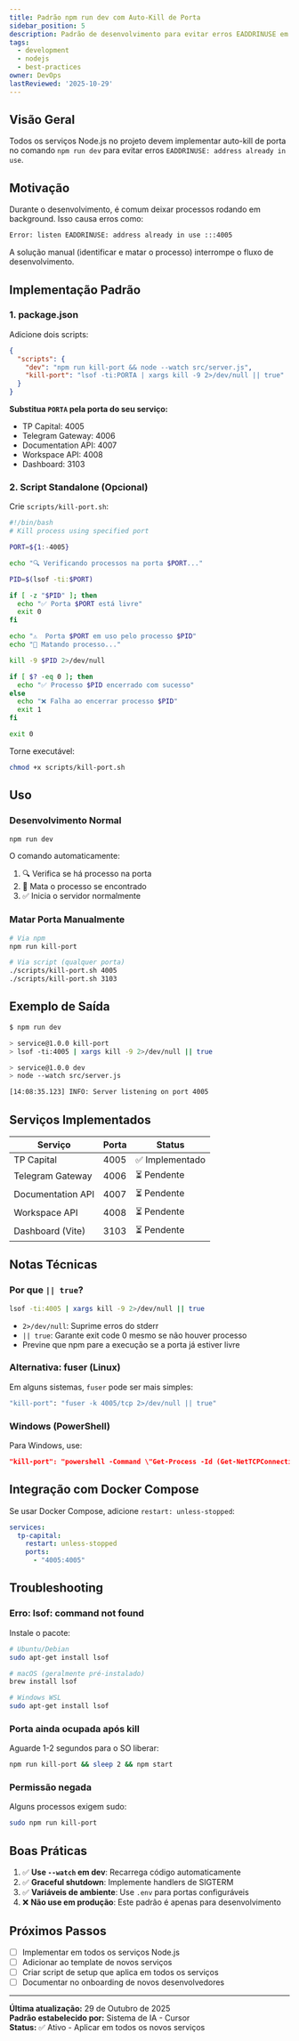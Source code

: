 ```yaml
---
title: Padrão npm run dev com Auto-Kill de Porta
sidebar_position: 5
description: Padrão de desenvolvimento para evitar erros EADDRINUSE em serviços Node.js
tags:
  - development
  - nodejs
  - best-practices
owner: DevOps
lastReviewed: '2025-10-29'
---
```


## Visão Geral

Todos os serviços Node.js no projeto devem implementar auto-kill de porta no comando `npm run dev` para evitar erros `EADDRINUSE: address already in use`.

## Motivação

Durante o desenvolvimento, é comum deixar processos rodando em background. Isso causa erros como:

```bash
Error: listen EADDRINUSE: address already in use :::4005
```

A solução manual (identificar e matar o processo) interrompe o fluxo de desenvolvimento.

## Implementação Padrão

### 1. package.json

Adicione dois scripts:

```json
{
  "scripts": {
    "dev": "npm run kill-port && node --watch src/server.js",
    "kill-port": "lsof -ti:PORTA | xargs kill -9 2>/dev/null || true"
  }
}
```

**Substitua `PORTA` pela porta do seu serviço:**
- TP Capital: 4005
- Telegram Gateway: 4006
- Documentation API: 4007
- Workspace API: 4008
- Dashboard: 3103

### 2. Script Standalone (Opcional)

Crie `scripts/kill-port.sh`:

```bash
#!/bin/bash
# Kill process using specified port

PORT=${1:-4005}

echo "🔍 Verificando processos na porta $PORT..."

PID=$(lsof -ti:$PORT)

if [ -z "$PID" ]; then
  echo "✅ Porta $PORT está livre"
  exit 0
fi

echo "⚠️  Porta $PORT em uso pelo processo $PID"
echo "🔪 Matando processo..."

kill -9 $PID 2>/dev/null

if [ $? -eq 0 ]; then
  echo "✅ Processo $PID encerrado com sucesso"
else
  echo "❌ Falha ao encerrar processo $PID"
  exit 1
fi

exit 0
```

Torne executável:

```bash
chmod +x scripts/kill-port.sh
```

## Uso

### Desenvolvimento Normal

```bash
npm run dev
```

O comando automaticamente:
1. 🔍 Verifica se há processo na porta
2. 🔪 Mata o processo se encontrado
3. ✅ Inicia o servidor normalmente

### Matar Porta Manualmente

```bash
# Via npm
npm run kill-port

# Via script (qualquer porta)
./scripts/kill-port.sh 4005
./scripts/kill-port.sh 3103
```

## Exemplo de Saída

```bash
$ npm run dev

> service@1.0.0 kill-port
> lsof -ti:4005 | xargs kill -9 2>/dev/null || true

> service@1.0.0 dev
> node --watch src/server.js

[14:08:35.123] INFO: Server listening on port 4005
```

## Serviços Implementados

| Serviço | Porta | Status |
|---------|-------|--------|
| TP Capital | 4005 | ✅ Implementado |
| Telegram Gateway | 4006 | ⏳ Pendente |
| Documentation API | 4007 | ⏳ Pendente |
| Workspace API | 4008 | ⏳ Pendente |
| Dashboard (Vite) | 3103 | ⏳ Pendente |

## Notas Técnicas

### Por que `|| true`?

```bash
lsof -ti:4005 | xargs kill -9 2>/dev/null || true
```

- `2>/dev/null`: Suprime erros do stderr
- `|| true`: Garante exit code 0 mesmo se não houver processo
- Previne que npm pare a execução se a porta já estiver livre

### Alternativa: fuser (Linux)

Em alguns sistemas, `fuser` pode ser mais simples:

```bash
"kill-port": "fuser -k 4005/tcp 2>/dev/null || true"
```

### Windows (PowerShell)

Para Windows, use:

```json
"kill-port": "powershell -Command \"Get-Process -Id (Get-NetTCPConnection -LocalPort 4005).OwningProcess -ErrorAction SilentlyContinue | Stop-Process -Force\""
```

## Integração com Docker Compose

Se usar Docker Compose, adicione `restart: unless-stopped`:

```yaml
services:
  tp-capital:
    restart: unless-stopped
    ports:
      - "4005:4005"
```

## Troubleshooting

### Erro: lsof: command not found

Instale o pacote:

```bash
# Ubuntu/Debian
sudo apt-get install lsof

# macOS (geralmente pré-instalado)
brew install lsof

# Windows WSL
sudo apt-get install lsof
```

### Porta ainda ocupada após kill

Aguarde 1-2 segundos para o SO liberar:

```bash
npm run kill-port && sleep 2 && npm start
```

### Permissão negada

Alguns processos exigem sudo:

```bash
sudo npm run kill-port
```

## Boas Práticas

1. ✅ **Use `--watch` em dev**: Recarrega código automaticamente
2. ✅ **Graceful shutdown**: Implemente handlers de SIGTERM
3. ✅ **Variáveis de ambiente**: Use `.env` para portas configuráveis
4. ❌ **Não use em produção**: Este padrão é apenas para desenvolvimento

## Próximos Passos

- [ ] Implementar em todos os serviços Node.js
- [ ] Adicionar ao template de novos serviços
- [ ] Criar script de setup que aplica em todos os serviços
- [ ] Documentar no onboarding de novos desenvolvedores

---

**Última atualização:** 29 de Outubro de 2025  
**Padrão estabelecido por:** Sistema de IA - Cursor  
**Status:** ✅ Ativo - Aplicar em todos os novos serviços


